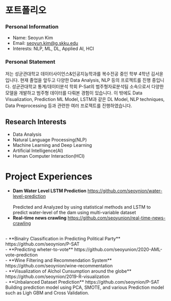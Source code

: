 # 포트폴리오
### Personal Information
- Name: Seoyun Kim
- Email: seoyun.kim@g.skku.edu
- Interests: NLP, ML, DL, Applied AI, HCI

### Personal Statement
저는 성균관대학교 데이터사이언스&인공지능학과를 복수전공 중인 학부 4학년 김서윤입니다. 현재 졸업을 앞두고 다양한 Data Analysis, NLP 등의 프로젝트를 진행 중입니다. 성균관대학교 통계/데이터분석 학회 P-Sat의 범주형자료분석팀 소속으로서 다양한 모델을 개발하고 범주형 데이터를 다뤄본 경험이 있습니다. 이 밖에도 Data Visualization, Prediction ML Model, LSTM과 같은 DL Model, NLP techniques, Data Preprocessing 등과 관련한 여러 프로젝트를 진행하였습니다.

## Research Interests
- Data Analysis
- Natural Language Processing(NLP)
- Machine Learning and Deep Learning
- Artificial Intelligence(AI)
- Human Computer Interaction(HCI)

# Project Experiences
- **Dam Water Level LSTM Prediction** https://github.com/seoynion/water-level-prediction  
<br/>Predicted and Analyzed by using statistical methods and LSTM to predict water-level of the dam using multi-variable dataset
- **Real-time news crawling** https://github.com/seoyunion/real-time-news-crawling
<br/>
- **Binalry Classification in Predicting Political Party** https://github.com/seoynion/P-SAT
<br/>
- **Predicting wheter-to-vote** https://github.com/seoyunion/2020-AML-vote-prediction
<br/>
- **Wine Filtering and Recommendation System** https://github.com/seoynion/wine-recommentation
<br/>
- **Visualization of Alchol Cunsumption around the globe** https://github.com/seoynion/2019-R-visualization
<br/>
- **Unbalanced Dataset Prediction** https://github.com/seoynion/P-SAT
<br/>Building prediction model using PCA, SMOTE, and various Prediction model such as Ligh GBM and Cross Validation.
